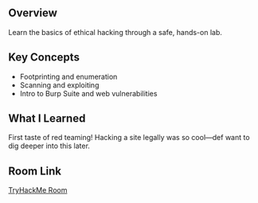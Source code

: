 ## Overview
Learn the basics of ethical hacking through a safe, hands-on lab.

## Key Concepts
- Footprinting and enumeration
- Scanning and exploiting
- Intro to Burp Suite and web vulnerabilities

## What I Learned
First taste of red teaming! Hacking a site legally was so cool—def want to dig deeper into this later.

## Room Link
[TryHackMe Room](https://tryhackme.com/room/offensive-security-intro)
